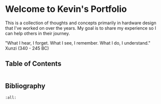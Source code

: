 # Welcome to Kevin's Portfolio

This is a collection of thoughts and concepts primarily in hardware design that I've worked on over the years. My goal is to share my experience so I can help others in their journey.


"What I hear, I forget. What I see, I remember. What I do, I understand." Xunzi (340 - 245 BC) 


## Table of Contents
```{tableofcontents}
```
## Bibliography

```{bibliography}
:all:
```